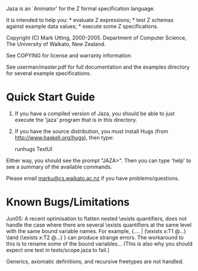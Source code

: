 Jaza is an `Animator' for the Z formal specification language.

It is intended to help you:
    * evaluate Z expressions;
    * test Z schemas against example data values;
    * execute some Z specifications.

Copyright (C) Mark Utting, 2000-2005.
Department of Computer Science,
The University of Waikato,
New Zealand.

See COPYING for license and warranty information.

See userman/master.pdf for full documentation
and the examples directory for several example specifications.

Quick Start Guide
=================

1. If you have a compiled version of Jaza, you should be able to
   just execute the 'jaza' program that is in this directory.  

2. If you have the source distribution, you must install Hugs
   (from http://www.haskell.org/hugs), then type:

      runhugs TextUI

Either way, you should see the prompt  "JAZA>".
Then you can type 'help' to see a summary of the available
commands.

Please email marku@cs.waikato.ac.nz if you have problems/questions.


Known Bugs/Limitations
======================
Jun05: A recent optimisation to flatten nested \exists quantifiers,
does not handle the case where there are several \exists quantifiers
at the same level with the same bound variable names.  For example,
\{.... | (\exists x:T1 @...) \land (\exists x:T2 @...) \} can produce
strange errors.  The workaround to this is to rename some of the
bound variables...
(This is also why you should expect one test in tests/scope.jaza to fail.)

Generics, axiomatic definitions, and recursive freetypes are not handled.
